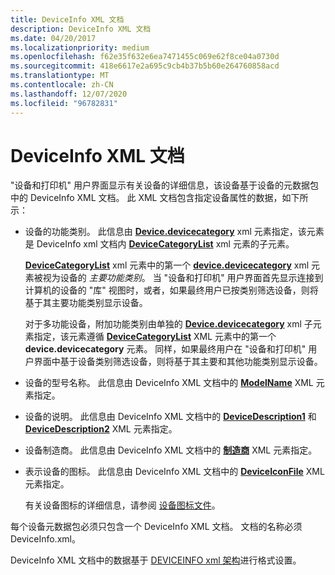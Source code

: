 ```yaml
---
title: DeviceInfo XML 文档
description: DeviceInfo XML 文档
ms.date: 04/20/2017
ms.localizationpriority: medium
ms.openlocfilehash: f62e35f632e6ea7471455c069e62f8ce04a0730d
ms.sourcegitcommit: 418e6617e2a695c9cb4b37b5b60e264760858acd
ms.translationtype: MT
ms.contentlocale: zh-CN
ms.lasthandoff: 12/07/2020
ms.locfileid: "96782831"
---
```

# <a name="deviceinfo-xml-document"></a>DeviceInfo XML 文档


"设备和打印机" 用户界面显示有关设备的详细信息，该设备基于设备的元数据包中的 DeviceInfo XML 文档。 此 XML 文档包含指定设备属性的数据，如下所示：

-   设备的功能类别。 此信息由 [**Device.devicecategory**](/previous-versions/windows/hardware/metadata/ff541101(v=vs.85)) xml 元素指定，该元素是 DeviceInfo xml 文档内 [**DeviceCategoryList**](/previous-versions/windows/hardware/metadata/ff541102(v=vs.85)) xml 元素的子元素。

    [**DeviceCategoryList**](/previous-versions/windows/hardware/metadata/ff541102(v=vs.85)) xml 元素中的第一个 [**device.devicecategory**](/previous-versions/windows/hardware/metadata/ff541101(v=vs.85)) xml 元素被视为设备的 *主要功能类别*。 当 "设备和打印机" 用户界面首先显示连接到计算机的设备的 "库" 视图时，或者，如果最终用户已按类别筛选设备，则将基于其主要功能类别显示设备。

    对于多功能设备，附加功能类别由单独的 [**Device.devicecategory**](/previous-versions/windows/hardware/metadata/ff541101(v=vs.85)) xml 子元素指定，该元素遵循 [**DeviceCategoryList**](/previous-versions/windows/hardware/metadata/ff541102(v=vs.85)) XML 元素中的第一个 **device.devicecategory** 元素。 同样，如果最终用户在 "设备和打印机" 用户界面中基于设备类别筛选设备，则将基于其主要和其他功能类别显示设备。

-   设备的型号名称。 此信息由 DeviceInfo XML 文档中的 [**ModelName**](/previous-versions/windows/hardware/metadata/ff549311(v=vs.85)) XML 元素指定。

-   设备的说明。 此信息由 DeviceInfo XML 文档中的 [**DeviceDescription1**](/previous-versions/windows/hardware/metadata/ff541105(v=vs.85)) 和 [**DeviceDescription2**](/previous-versions/windows/hardware/metadata/ff541108(v=vs.85)) XML 元素指定。

-   设备制造商。 此信息由 DeviceInfo XML 文档中的 [**制造商**](/previous-versions/windows/hardware/metadata/ff548710(v=vs.85)) XML 元素指定。

-   表示设备的图标。 此信息由 DeviceInfo XML 文档中的 [**DeviceIconFile**](/previous-versions/windows/hardware/metadata/ff541123(v=vs.85)) XML 元素指定。

    有关设备图标的详细信息，请参阅 [设备图标文件](device-icon-file.md)。

每个设备元数据包必须只包含一个 DeviceInfo XML 文档。 文档的名称必须 DeviceInfo.xml。

DeviceInfo XML 文档中的数据基于 [DEVICEINFO xml 架构](/previous-versions/windows/hardware/metadata/ff541135(v=vs.85))进行格式设置。

 

